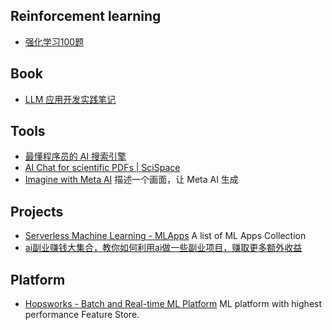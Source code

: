 ## Reinforcement learning
- [强化学习100题](https://p100.koki-saitoh.com/zh-CN)

## Book
- [LLM 应用开发实践笔记](https://aitutor.liduos.com/)

## Tools
- [最懂程序员的 AI 搜索引擎](https://devv.ai/zh)
- [AI Chat for scientific PDFs | SciSpace](https://typeset.io/)
- [Imagine with Meta AI](https://imagine.meta.com/) 描述一个画面，让 Meta AI 生成

## Projects
- [Serverless Machine Learning - MLApps](https://www.serverless-ml.org/mlapps) A list of ML Apps Collection
- [ai副业赚钱大集合，教你如何利用ai做一些副业项目，赚取更多额外收益](https://github.com/bleedline/aimoneyhunter)

## Platform
- [Hopsworks - Batch and Real-time ML Platform](https://www.hopsworks.ai/) ML platform with highest performance Feature Store.
